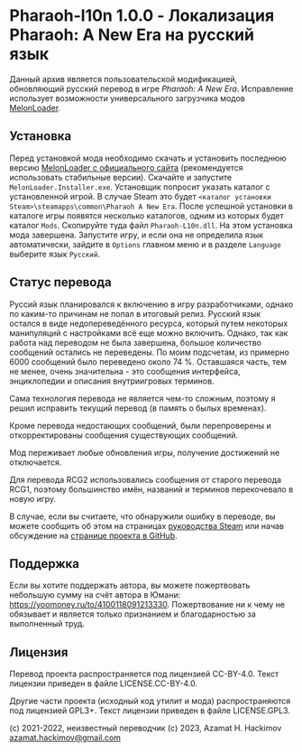 # Pharaoh-l10n 1.0.0 - Локализация Pharaoh: A New Era на русский язык

Данный архив является пользовательской модификацией, обновляющий русский
перевод в игре *Pharaoh: A New Era*. Исправление использует возможности
универсального загрузчика модов [MelonLoader](https://github.com/LavaGang/MelonLoader).

## Установка

Перед установкой мода необходимо скачать и установить последнюю версию
[MelonLoader с официального сайта](https://github.com/LavaGang/MelonLoader/releases)
(рекомендуется использовать стабильные версии). Скачайте и запустите
`MelonLoader.Installer.exe`. Установщик попросит указать каталог с
установленной игрой. В случае Steam это будет
`<каталог установки Steam>\steamapps\common\Pharaoh A New Era`.
После успешной установки в каталоге игры появятся несколько каталогов, одним
из которых будет каталог `Mods`. Скопируйте туда файл `Pharaoh-L10n.dll`. На этом
установка мода завершена. Запустите игру, и если она не определила язык
автоматически, зайдите в `Options` главном меню и в разделе `Language`
выберите язык `Русский`.

## Статус перевода

Руссий язык планировался к включению в игру разработчиками, однако по каким-то
причинам не попал в итоговый релиз. Русский язык остался в виде
недопереведённого ресурса, который путем некоторых манипуляций с настройками
всё еще можно включить. Однако, так как работа над переводом не была завершена,
большое количество сообщений остались не переведены. По моим подсчетам, из
примерно 6000 сообщений было переведено около 74 %. Оставшаяся часть, тем не
менее, очень значительна - это сообщения интерфейса, энциклопедии и описания
внутриигровых терминов.

Сама технология перевода не является чем-то сложным, поэтому я решил исправить
текущий перевод (в память о былых временах).

Кроме перевода недостающих сообщений, были перепроверены и откорректированы
сообщения существующих сообщений.

Мод переживает любые обновления игры, получение достижений не отключается.

Для перевода RCG2 использовались сообщения от старого перевода RCG1, поэтому
большинство имён, названий и терминов перекочевало в новую игру.

В случае, если вы считаете, что обнаружили ошибку в переводе, вы можете
сообщить об этом на страницах [руководства Steam](https://steamcommunity.com/sharedfiles/filedetails/?id=2931473902)
или начав обсуждение на
[странице проекта в GitHub](https://github.com/winterheart/pharaoh-l10n/discussions).

## Поддержка

Если вы хотите поддержать автора, вы можете пожертвовать небольшую сумму на
счёт автора в Юмани: https://yoomoney.ru/to/4100118091213330. Пожертвование ни
к чему не обязывает и является только признанием и благодарностью за
выполненный труд.

## Лицензия

Перевод проекта распространяется под лицензией CC-BY-4.0. Текст лицензии
приведен в файле LICENSE.CC-BY-4.0.

Другие части проекта (исходный код утилит и мода) распространяются под
лицензией GPL3+. Текст лицензии приведен в файле LICENSE.GPL3.

(c) 2021-2022, неизвестный переводчик
(c) 2023, Azamat H. Hackimov <azamat.hackimov@gmail.com>
